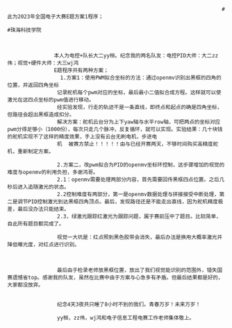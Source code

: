                                                                          #此为2023年全国电子大赛E题方案1程序；
                                                                                   #珠海科技学院



                   本人为电控+队长大二yy桓。纪念我的两名队友：电控PID大师：大二zz伟；视觉+硬件大师：大三wj鸿
                   E题程序共有两种方案；
                     1.方案1：使用PWM拟合坐标的方法：通过openmv识别出黑框的四角的位置，并返回四角坐标
                    记录舵机每个pwm对应的坐标，最后最小二值拟合成方程。这样就可以使激光在这四点坐标的pwm值进行移动。
                    经实验发现，行走的轨迹不是一条直线，即终点和起点的确是四角坐标，但路径会超出黑框造成扣分。
                    解决方案：舵机云台分为上下yaw轴与水平row轴，可把两点的坐标对应pwm分得足够小（1000份），每次只走几个脉冲，反复循环，就可以实现。实验结果：几十块钱的舵机实现不了这样的精度效果，手上没有云台无刷电机，步进电 
                    机  被赛方禁止！！！！！由与已经开赛两天，不够时间购买高精度舵机，重新制定方案。
                   
                    2.方案二，改pwm拟合为PID的openmv坐标环控制，这步骤增加的视觉的难度与openmv的利用负担，多谢鸿哥。
                    2.1：openmv需要处理两部分内容，首先需要回传黑框四点位置。之后几秒后进入追随激光的状态。
                    2.2控制难度有两部分，第一是openmv数据处理与拼接接受中断处理，第二是调节PID控制激光到达黑框四角顶点。最后，发现路径还是不能走出直线，因为舵机精度极差，最后没办法只能结束。
                    2.3，绿激光跟踪红激光为跟踪问题，属于赛前压中了题目。比较简单，自此所有题目都完成了。

                    视觉一大坑是：红点照到黑色胶带会消失，最后办法是换用大概率激光并降低曝光度，对红点进行识别。



                    最后由于检录老师放黑框位置，放出了我们视觉能识别的范围外，错失国赛遗憾省top。感谢我的队友，虽然在比赛中由于方案与心急多有矛盾。但最后结果都是好的，大家都没放弃。


                    纪念4天3夜共只睡了8小时不到的我们。青春万岁！未来万岁！

                    yy桓，zz伟，wj鸿和电子信息工程电赛工作老师集体敬上。
